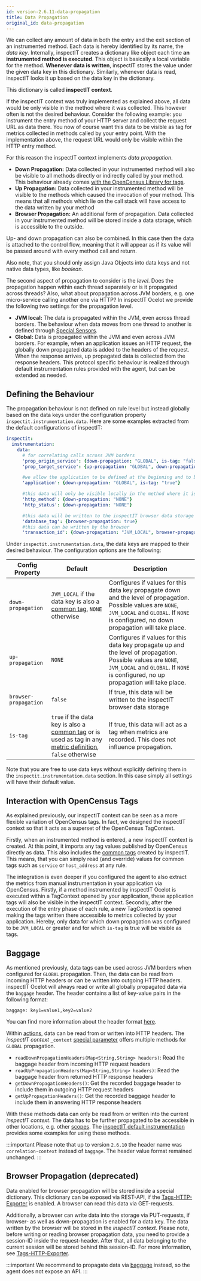 ```yaml
---
id: version-2.6.11-data-propagation
title: Data Propagation
original_id: data-propagation
---
```


We can collect any amount of data in both the entry and the exit section of an instrumented method. 
Each data is hereby identified by its name, the _data key_.
Internally, inspectIT creates a dictionary like object each time **an instrumented method is executed**. 
This object is basically a local variable for the method. **Whenever data is written**, inspectIT stores the value 
under the given data key in this dictionary. Similarly, whenever data is read, inspectIT looks it up based on the 
data key in the dictionary. 

This dictionary is called **inspectIT context**.

If the inspectIT context was truly implemented as explained above, all data would be only visible in the method where it was collected. 
This however often is not the desired behaviour.
Consider the following example: you instrument the entry method of your HTTP server and collect the request URL as data there. 
You now of course want this data to be visible as tag for metrics collected in methods called by your entry point. 
With the implementation above, the request URL would only be visible within the HTTP entry method.

For this reason the inspectIT context implements _data propagation_.

* **Down Propagation:** Data collected in your instrumented method will also be visible to all methods directly 
  or indirectly called by your method. This behaviour already comes [with the OpenCensus Library for tags](https://opencensus.io/tag/#propagation).
* **Up Propagation:** Data collected in your instrumented method will be visible to the methods which caused the 
  invocation of your method. This means that all methods which lie on the call stack will have access to the data written by your method
* **Browser Propagation:** An additional form of propagation. Data collected in your instrumented method will be 
  stored inside a data storage, which is accessible to the outside. 

Up- and down propagation can also be combined. In this case then the data is attached to the control flow, 
meaning that it will appear as if its value will be passed around with every method call and return.

Also note, that you should only assign Java Objects into data keys and not native data types, like _boolean_.

The second aspect of propagation to consider is the _level_. Does the propagation happen within each thread separately 
or is it propagated across threads? Also, what about propagation across JVM borders, e.g. one micro-service 
calling another one via HTTP? In inspectIT Ocelot we provide the following two settings for the propagation level.

* **JVM local:** The data is propagated within the JVM, even across thread borders. The behaviour when data moves from one thread to another is defined through [Special Sensors](instrumentation/special-sensors.md).
* **Global:** Data is propagated within the JVM and even across JVM borders. For example, when an application issues an HTTP request, the globally down propagated data is added to the headers of the request. When the response arrives, up propagated data is collected from the response headers. This protocol specific behaviour is realized through default instrumentation rules provided with the agent, but can be extended as needed.

## Defining the Behaviour

The propagation behaviour is not defined on rule level but instead globally based on the data keys under the configuration
property `inspectit.instrumentation.data`. Here are some examples extracted from the default configurations of inspectIT:

```yaml
inspectit:
  instrumentation:
    data:
      # for correlating calls across JVM borders
      'prop_origin_service': {down-propagation: "GLOBAL", is-tag: "false"}
      'prop_target_service': {up-propagation: "GLOBAL", down-propagation: "JVM_LOCAL", is-tag: "false"}

      #we allow the application to be defined at the beginning and to be down propagated from there
      'application': {down-propagation: "GLOBAL", is-tag: "true"}

      #this data will only be visible locally in the method where it is collected
      'http_method': {down-propagation: "NONE"}
      'http_status': {down-propagation: "NONE"}

      #this data will be written to the inspectIT browser data storage
      'database_tag': {browser-propagation: true}
      #this data can be written by the browser
      'transaction_id': {down-propagation: "JVM_LOCAL", browser-propagation: true}
```

Under `inspectit.instrumentation.data`, the data keys are mapped to their desired behaviour.
The configuration options are the following:

| Config Property       | Default                                                                                                                                                          | Description                                                                                                                                                                                             |
|-----------------------|------------------------------------------------------------------------------------------------------------------------------------------------------------------|---------------------------------------------------------------------------------------------------------------------------------------------------------------------------------------------------------|
| `down-propagation`    | `JVM_LOCAL` if the data key is also a [common tag](metrics/common-tags.md), `NONE` otherwise                                                                     | Configures if values for this data key propagate down and the level of propagation. Possible values are `NONE`, `JVM_LOCAL` and `GLOBAL`. If `NONE` is configured, no down propagation will take place. | 
| `up-propagation`      | `NONE`                                                                                                                                                           | Configures if values for this data key propagate up and the level of propagation. Possible values are `NONE`, `JVM_LOCAL` and `GLOBAL`. If `NONE` is configured, no up propagation will take place.     | 
| `browser-propagation` | `false`                                                                                                                                                          | If true, this data will be written to the inspectIT browser data storage                                                                                                                                | 
| `is-tag`              | `true` if the data key is also a [common tag](metrics/common-tags.md) or is used as tag in any [metric definition](metrics/custom-metrics.md), `false` otherwise | If true, this data will act as a tag when metrics are recorded. This does not influence propagation.                                                                                                    | 

Note that you are free to use data keys without explicitly defining them in the `inspectit.instrumentation.data` section. 
In this case simply all settings will have their default value.

## Interaction with OpenCensus Tags

As explained previously, our inspectIT context can be seen as a more flexible variation of OpenCensus tags. 
In fact, we designed the inspectIT context so that it acts as a superset of the OpenCensus TagContext.

Firstly, when an instrumented method is entered, a new inspectIT context is created. 
At this point, it imports any tag values published by OpenCensus directly as data. 
This also includes the [common tags](metrics/common-tags.md) created by inspectIT. This means, that you can simply read (and override) 
values for common tags such as `service` or `host_address` at any rule.

The integration is even deeper if you configured the agent to also extract the metrics from manual instrumentation 
in your application via OpenCensus.
Firstly, if a method instrumented by inspectIT Ocelot is executed within a TagContext opened by your application,
these application tags will also be visible in the inspectIT context. Secondly, after the execution of the entry phase 
of each rule, a new TagContext is opened making the tags written there accessible to metrics collected by your application. 
Hereby, only data for which down propagation was configured to be `JVM_LOCAL` or greater and for which `is-tag` is true 
will be visible as tags.

## Baggage

As mentioned previously, data tags can be used across JVM borders when configured for `GLOBAL` propagation.
Then, the data can be read from incoming HTTP headers or can be written into outgoing HTTP headers.
inspectIT Ocelot will always read or write all globally propagated data via the `baggage` header.
The header contains a list of key-value pairs in the following format:

```
baggage: key1=value1,key2=value2
```

You can find more information about the header format [here](https://github.com/w3c/baggage/blob/main/baggage/HTTP_HEADER_FORMAT.md).

Within [actions](instrumentation/actions.md), data can be read from or written into HTTP headers. 
The _inspectIT context_ `_context` [special parameter](instrumentation/actions.md#special-parameter) offers 
multiple methods for `GLOBAL` propagation. 

- `readDownPropagationHeaders(Map<String,String> headers)`: Read the baggage header from incoming HTTP request headers
- `readUpPropagationHeaders(Map<String,String> headers)`: Read the baggage header from returned HTTP response headers
- `getDownPropagationHeaders()`: Get the recorded baggage header to include them in outgoing HTTP request headers 
- `getUpPropagationHeaders()`: Get the recorded baggage header to include them in answering HTTP response headers

With these methods data can only be read from or written into the current _inspectIT context_. The data has to be further propagated
to be accessible in other locations, e.g. other [scopes](instrumentation/scopes.md).
The [inspectIT default instrumentation](https://github.com/inspectIT/inspectit-ocelot/tree/master/inspectit-ocelot-config/src/main/resources/rocks/inspectit/ocelot/config/default/instrumentation/actions/http) provides some examples for using these methods.

:::important
Please note that up to version `2.6.10` the header name was `correlation-context` instead of `baggage`. The header value format remained unchanged.
:::

## Browser Propagation (deprecated)

<!-- 
Please rework (or remove) browser propagation, so it is no longer possible to speak with the agent from outside
See: https://github.com/inspectIT/inspectit-ocelot/issues/1703
-->

Data enabled for browser propagation will be stored inside a special dictionary.
This dictionary can be exposed via REST-API, if the [Tags-HTTP-Exporter](tags/tags-exporters.md#http-exporter) is enabled.
A browser can read this data via GET-requests.

Additionally, a browser can write data into the storage via PUT-requests, if browser- as well as down-propagation is 
enabled for a data key. The data written by the browser will be stored in the _inspectIT context_.
Please note, before writing or reading browser propagation data, you need to provide a session-ID inside the request-header.
After that, all data belonging to the current session will be stored behind this session-ID.
For more information, see [Tags-HTTP-Exporter](tags/tags-exporters.md#http-exporter).

:::important
We recommend to propagate data via [baggage](#baggage) instead, so the agent does not expose an API.
:::
